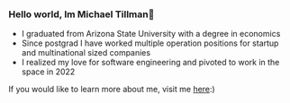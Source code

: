 ### Hello world, Im Michael Tillman👋

* I graduated from Arizona State University with a degree in economics 
* Since postgrad I have worked multiple operation positions for startup and multinational sized companies
* I realized my love for software engineering and pivoted to work in the space in 2022



If you would like to learn more about me, visit me [here](http://miketillman95.github.io/me):)
<!--
**miketillman95/miketillman95** is a ✨ _special_ ✨ repository because its `README.md` (this file) appears on your GitHub profile.

Here are some ideas to get you started:

- 🔭 I’m currently working on 
- 🌱 I’m currently learning ...
- 👯 I’m looking to collaborate on ...
- 🤔 I’m looking for help with ...
- 💬 Ask me about ...
- 📫 How to reach me: ...
- 😄 Pronouns: ...
- ⚡ Fun fact: ...
-->
